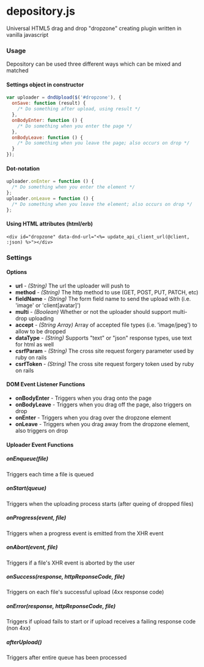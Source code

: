 # depository.js
Universal HTML5 drag and drop "dropzone" creating plugin written in vanilla javascript

### Usage
Depository can be used three different ways which can be mixed and matched
#### Settings object in constructor
``` javascript
var uploader = dndUpload($('#dropzone'), {
  onSave: function (result) {
    /* Do something after upload, using result */
  },
  onBodyEnter: function () {
    /* Do something when you enter the page */
  },
  onBodyLeave: function () {
    /* Do something when you leave the page; also occurs on drop */
  }
});
```

#### Dot-notation
``` javascript
uploader.onEnter = function () {
  /* Do something when you enter the element */
};
uploader.onLeave = function () {
  /* Do something when you leave the element; also occurs on drop */
};
```

#### Using HTML attributes (html/erb)
``` erb
<div id="dropzone" data-dnd-url="<%= update_api_client_url(@client, :json) %>"></div>
```

### Settings
#### Options
* **url** - *(String)* The url the uploader will push to
* **method** - *(String)* The http method to use (GET, POST, PUT, PATCH, etc)
* **fieldName** - *(String)* The form field name to send the upload with (i.e. 'image' or 'client[avatar]')
* **multi** - *(Boolean)* Whether or not the uploader should support multi-drop uploading
* **accept** - *(String Array)* Array of accepted file types (i.e. 'image/jpeg') to allow to be dropped
* **dataType** - *(String)* Supports "text" or "json" response types, use text for html as well
* **csrfParam** - *(String)* The cross site request forgery parameter used by ruby on rails
* **csrfToken** - *(String)* The cross site request forgery token used by ruby on rails

#### DOM Event Listener Functions
* **onBodyEnter** - Triggers when you drag onto the page
* **onBodyLeave** - Triggers when you drag off the page, also triggers on drop
* **onEnter** - Triggers when you drag over the dropzone element
* **onLeave** - Triggers when you drag away from the dropzone element, also triggers on drop

#### Uploader Event Functions
##### onEnqueue(*file*)
Triggers each time a file is queued
##### onStart(*queue*) 
Triggers when the uploading process starts (after queing of dropped files)
##### onProgress(*event*, *file*)
Triggers when a progress event is emitted from the XHR event
##### onAbort(*event*, *file*)
Triggers if a file's XHR event is aborted by the user
##### onSuccess(*response*, *httpReponseCode*, *file*)
Triggers on each file's successful upload (4xx response code)
##### onError(*response*, *httpReponseCode*, *file*)
Triggers if upload fails to start or if upload receives a failing response code (non 4xx)
##### afterUpload()
Triggers after entire queue has been processed
